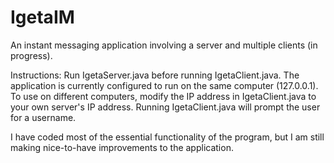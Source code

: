 # IgetaIM
An instant messaging application involving a server and multiple clients (in progress).

Instructions:
Run IgetaServer.java before running IgetaClient.java. The application is currently configured to run on the same computer (127.0.0.1). To use on different computers, modify the IP address in IgetaClient.java to your own server's IP address. Running IgetaClient.java will prompt the user for a username. 

I have coded most of the essential functionality of the program, but I am still making nice-to-have improvements to the application.
